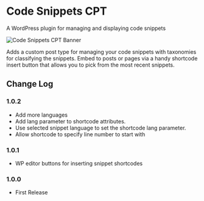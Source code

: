 Code Snippets CPT
=================

A WordPress plugin for managing and displaying code snippets

![Code Snippets CPT Banner](https://raw.githubusercontent.com/jtsternberg/Code-Snippets-CPT/master/assets/banner-772x250.png)

Adds a custom post type for managing your code snippets with taxonomies for classifying the snippets. Embed to posts or pages via a handy shortcode insert button that allows you to pick from the most recent snippets.

## Change Log
### 1.0.2
* Add more languages
* Add lang parameter to shortcode attributes.
* Use selected snippet language to set the shortcode lang parameter.
* Allow shortcode to specify line number to start with

### 1.0.1
* WP editor buttons for inserting snippet shortcodes

### 1.0.0
* First Release

